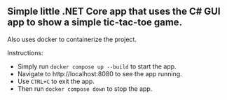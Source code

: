 Simple little .NET Core app that uses the C# GUI app to show a simple tic-tac-toe game.
---
Also uses docker to containerize the project.


Instructions:
- Simply run `docker compose up --build` to start the app.
- Navigate to http://localhost:8080 to see the app running.
- Use `CTRL+C` to exit the app.
- Then run `docker compose down` to stop the app.

